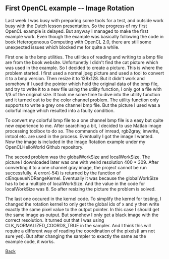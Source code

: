 ﻿---
layout: default
---
## First OpenCL example -- Image Rotation

Last week I was busy with preparing some tools for a test, and outside work busy with the Dutch lesson presentation. So the progress of my first OpenCL example is delayed. But anyway I managed to make the first example work. Even though the example was basically following the code in book Heterogeneous Computing with OpenCL 2.0, there are still some unexpected issues which blocked me for quite a while.

First one is the bmp utilities. The utilities of reading and writing to a bmp file are from the book website. Unfortunetly I didn't find the cat picture which was used in the example. So I decided to create a picture. This is where the problem started. I first used a normal jpeg picture and used a tool to convert it to a bmp version. Then resize it to 128x128. But it didn't work and somehow if I used the pointer which hold the original data of the bmp file, and try to write it to a new file using the utility function, I only got a file with 1/3 of the original size. It took me some time to dive into the utility function and it turned out to be the color channel problem. The utility function only supports to write a grey one channel bmp file. But the picture I used was a colorful image which resulted into a faulty condition.

To convert my colorful bmp file to a one channel bmp file is a easy but quite new experience to me. After searching a bit, I decided to use Matlab image processing toolbox to do so. The commands of imread, rgb2gray, imwrite, imtool etc. are used in the process. Eventually I got the image I wanted. Now the image is included in the Image Rotation example under my OpenCLHelloWorld Github repository. 

The second problem was the globalWorkSize and localWorkSize. The picture I downloaded later was one with weird resolution 400 * 309. After converting it to a one channel gray image, the project cannot be run successfully. A error(-54) is returned by the function of clEnqueueNDRangeKernel. Eventually it was because the globalWorkSize has to be a multiple of localWorkSize. And the value in the code for localWorkSize was 8. So after resizing the picture the problem is solved.

The last one occured in the kernel code. To simplify the kernel for testing, I changed the rotation kernel to only get the global ids of x and y then write exactly the same pixel value to the output pointer. In this case I should get the same image as output. But somehow I only get a black image with the correct resolution. It turned out that I was using CLK_NORMALIZED_COORDS_TRUE in the sampler. And I think this will require a different way of reading the coordination of the pixels(I am not sure yet). But after changing the sampler to exactly the same as the example code, it works.

[Back](../.)
